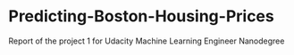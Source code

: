 # Predicting-Boston-Housing-Prices
Report of the project 1 for Udacity Machine Learning Engineer Nanodegree
